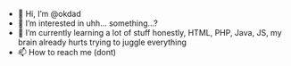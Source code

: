 - 👋 Hi, I’m @okdad
- 👀 I’m interested in uhh... something...?
- 🌱 I’m currently learning a lot of stuff honestly, HTML, PHP, Java, JS, my brain already hurts trying to juggle everything
- 📫 How to reach me (dont)

<!---
okdad/okdad is a ✨ special ✨ repository because its `README.md` (this file) appears on your GitHub profile.
You can click the Preview link to take a look at your changes.
--->
